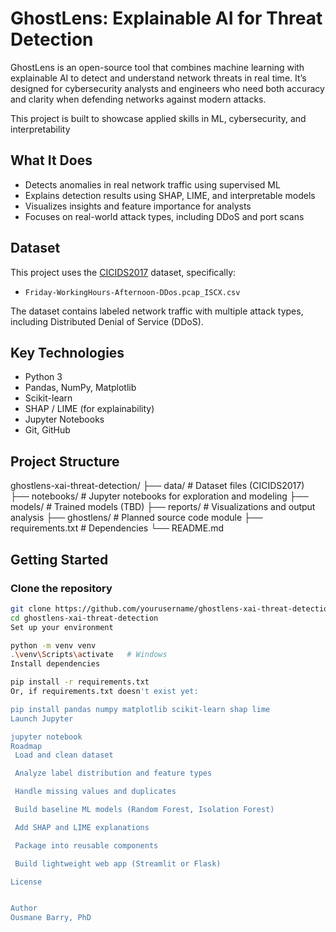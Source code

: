 # GhostLens: Explainable AI for Threat Detection

GhostLens is an open-source tool that combines machine learning with explainable AI to detect and understand network threats in real time. It’s designed for cybersecurity analysts and engineers who need both accuracy and clarity when defending networks against modern attacks.

This project is built to showcase applied skills in ML, cybersecurity, and interpretability

## What It Does

- Detects anomalies in real network traffic using supervised ML
- Explains detection results using SHAP, LIME, and interpretable models
- Visualizes insights and feature importance for analysts
- Focuses on real-world attack types, including DDoS and port scans

## Dataset

This project uses the [CICIDS2017](https://www.unb.ca/cic/datasets/ids-2017.html) dataset, specifically:

- `Friday-WorkingHours-Afternoon-DDos.pcap_ISCX.csv`

The dataset contains labeled network traffic with multiple attack types, including Distributed Denial of Service (DDoS).

## Key Technologies

- Python 3
- Pandas, NumPy, Matplotlib
- Scikit-learn
- SHAP / LIME (for explainability)
- Jupyter Notebooks
- Git, GitHub

## Project Structure

ghostlens-xai-threat-detection/
├── data/ # Dataset files (CICIDS2017)
├── notebooks/ # Jupyter notebooks for exploration and modeling
├── models/ # Trained models (TBD)
├── reports/ # Visualizations and output analysis
├── ghostlens/ # Planned source code module
├── requirements.txt # Dependencies
└── README.md

## Getting Started

### Clone the repository

```bash
git clone https://github.com/yourusername/ghostlens-xai-threat-detection.git
cd ghostlens-xai-threat-detection
Set up your environment

python -m venv venv
.\venv\Scripts\activate   # Windows
Install dependencies

pip install -r requirements.txt
Or, if requirements.txt doesn't exist yet:

pip install pandas numpy matplotlib scikit-learn shap lime
Launch Jupyter

jupyter notebook
Roadmap
 Load and clean dataset

 Analyze label distribution and feature types

 Handle missing values and duplicates

 Build baseline ML models (Random Forest, Isolation Forest)

 Add SHAP and LIME explanations

 Package into reusable components

 Build lightweight web app (Streamlit or Flask)

License


Author
Ousmane Barry, PhD
